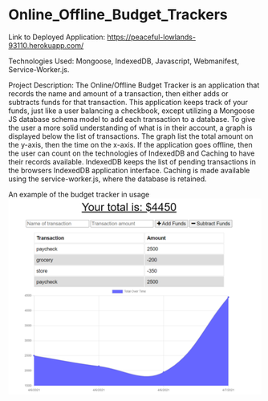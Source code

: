 # Online_Offline_Budget_Trackers

Link to Deployed Application: https://peaceful-lowlands-93110.herokuapp.com/

Technologies Used: Mongoose, IndexedDB, Javascript, Webmanifest, Service-Worker.js.

Project Description: The Online/Offline Budget Tracker is an application that records the name and amount of a transaction, then either adds or subtracts funds for that transaction. This application keeps track of your funds, just like a user balancing a checkbook, except utilizing a Mongoose JS database schema model to add each transaction to a database. To give the user a more solid understanding of what is in their account, a graph is displayed below the list of transactions. The graph list the total amount on the y-axis, then the time on the x-axis. If the application goes offline, then the user can count on the technologies of IndexedDB and Caching to have their records available. IndexedDB keeps the list of pending transactions in the browsers IndexedDB application interface. Caching is made available using the service-worker.js, where the database is retained.

An example of the budget tracker in usage
![](assets/budgettracker.PNG)